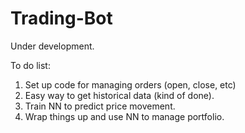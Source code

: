 # Trading-Bot

Under development.

To do list:
1. Set up code for managing orders (open, close, etc)
2. Easy way to get historical data (kind of done).
3. Train NN to predict price movement.
2. Wrap things up and use NN to manage portfolio.
